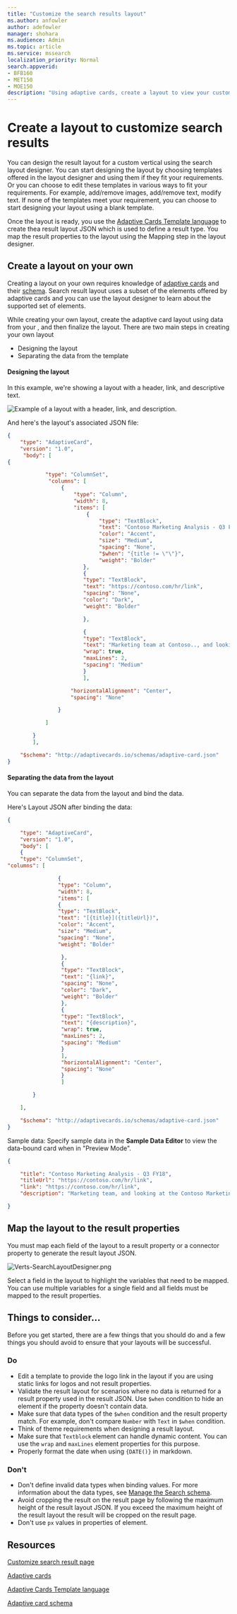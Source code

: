 ```yaml
---
title: "Customize the search results layout"
ms.author: anfowler
author: adefowler
manager: shohara
ms.audience: Admin
ms.topic: article
ms.service: mssearch
localization_priority: Normal
search.appverid:
- BFB160
- MET150
- MOE150
description: "Using adaptive cards, create a layout to view your customized search results"
---
```

# Create a layout to customize search results

You can design the result layout for a custom vertical using the search layout designer. You can start designing the layout by choosing templates offered in the layout designer and using them if they fit your requirements. Or you can choose to edit these templates in various ways to fit your requirements. For example, add/remove images, add/remove text, modify text. If none of the templates meet your requirement, you can choose to start designing your layout using a blank template.  

 

Once the layout is ready, you use the [Adaptive Cards Template language](https://docs.microsoft.com/adaptive-cards/templating/language)  to create thea result layout JSON which is used to define a result type. You map the result properties to the layout using the Mapping step in the layout designer.  

## Create a layout on your own
Creating a layout on your own requires knowledge of [adaptive cards](https://docs.microsoft.com/adaptive-cards/authoring-cards/getting-started) and their [schema](https://adaptivecards.io/explorer/). Search result layout uses a subset of the elements offered by adaptive cards and you can use the layout designer to learn about the supported set of elements.  

While creating your own layout, create the adaptive card layout using data from your , and then finalize the layout.
There are two main steps in creating your own layout
- Designing the layout
- Separating the data from the template

#### Designing the layout

In this example, we're showing a layout with a header, link, and descriptive text.

![Example of a layout with a header, link, and description.](media/Verts-ExampleLayout.png)

And here's the layout's associated JSON file:


```json
{ 
    "type": "AdaptiveCard", 
    "version": "1.0", 
     "body": [ 
{ 

            "type": "ColumnSet", 
             "columns": [ 
                 { 
                     "type": "Column", 
                     "width": 8, 
                     "items": [ 
                         { 
                             "type": "TextBlock", 
                             "text": "Contoso Marketing Analysis - Q3 FY18", 
                             "color": "Accent", 
                             "size": "Medium", 
                             "spacing": "None", 
                             "$when": "{title != \"\"}", 
                             "weight": "Bolder" 
                        }, 
                        { 
						"type": "TextBlock",  
						"text": "https://contoso.com/hr/link", 
						"spacing": "None",  
						"color": "Dark", 
						"weight": "Bolder" 

                        }, 

                        {  
						"type": "TextBlock", 
						"text": "Marketing team at Contoso.., and looking at the Contoso Marketing documents on the team site. This contains the data from FY20 and will taken over to FY21...Marketing Planning is ongoing for FY20..",  
						"wrap": true, 
						"maxLines": 2, 
						"spacing": "Medium" 
						} 
						], 

					"horizontalAlignment": "Center", 
					"spacing": "None" 

                } 

            ] 

        } 
		], 

    "$schema": "http://adaptivecards.io/schemas/adaptive-card.json" 
}
```

#### Separating the data from the layout

You can separate the data from the layout and bind the data. 

Here's Layout JSON after binding the data:


```json
{ 

    "type": "AdaptiveCard", 
	"version": "1.0", 
	"body": [ 
	{ 
	"type": "ColumnSet", 
"columns": [ 

                { 
				"type": "Column", 
				"width": 8, 
				"items": [ 
				{ 
				"type": "TextBlock", 
				"text": "[{title}]({titleUrl})", 
				"color": "Accent", 
				"size": "Medium",
				"spacing": "None", 
				"weight": "Bolder" 

                 }, 
				 { 
				 "type": "TextBlock", 
				 "text": "{link}",
				 "spacing": "None", 
				 "color": "Dark",
				 "weight": "Bolder" 
				 }, 
				 { 
				 "type": "TextBlock",
				 "text": "{description}",
				 "wrap": true,
				 "maxLines": 2, 
				 "spacing": "Medium" 
				 } 
				 ], 
				 "horizontalAlignment": "Center", 
				 "spacing": "None" 
				 } 
				 ] 

        } 

    ], 

    "$schema": "http://adaptivecards.io/schemas/adaptive-card.json" 
}
```

Sample data: 
Specify sample data in the **Sample Data Editor** to view the data-bound card when in "Preview Mode".

```json
{ 

    "title": "Contoso Marketing Analysis - Q3 FY18", 
    "titleUrl": "https://contoso.com/hr/link", 
    "link": "https://contoso.com/hr/link", 
    "description": "Marketing team, and looking at the Contoso Marketing documents on the team site. Yo can't see right...Marketing Planning presentation?" 

} 
```

## Map the layout to the result properties

You must map each field of the layout to a result property or a connector property to generate the result layout JSON.

![Verts-SearchLayoutDesigner.png](media/Verts-SearchLayoutDesigner.png)

Select a field in the layout to highlight the variables that need to be mapped. You can use multiple variables for a single field and all fields must be mapped to the result properties.

## Things to consider...

Before you get started, there are a few things that you should do and a few things you should avoid to ensure that your layouts will be successful.

### Do

- Edit a template to provide the logo link in the layout if you are using static links for logos and not result properties.   
- Validate the result layout for scenarios where no data is returned for a result property used in the result JSON. Use `$when` condition to hide an element if the property doesn't contain data.  
- Make sure that data types of the `$when` condition and the result property match. For example, don't compare `Number` with `Text` in `$when` condition.  
- Think of theme requirements when designing a result layout.  
- Make sure that `Textblock` element can handle dynamic content. You can use the `wrap` and `maxLines` element properties for this purpose. 
- Properly format the date when using `{DATE()}` in markdown.  

### Don't

- Don't define invalid data types when binding values. For more information about the data types, see [Manage the Search schema](https://docs.microsoft.com/sharepoint/search/manage-the-search-schema ).
- Avoid cropping the result on the result page by following the maximum height of the result layout JSON. If you exceed the maximum height of the result layout the result will be cropped on the result page.
- Don't use `px` values in properties of element.


## Resources
[Customize search result page](customize-search-page.md)

[Adaptive cards](https://docs.microsoft.com/adaptive-cards/authoring-cards/getting-started)

[Adaptive Cards Template language](https://docs.microsoft.com/adaptive-cards/templating/language)

[Adaptive card schema](https://adaptivecards.io/explorer/)
